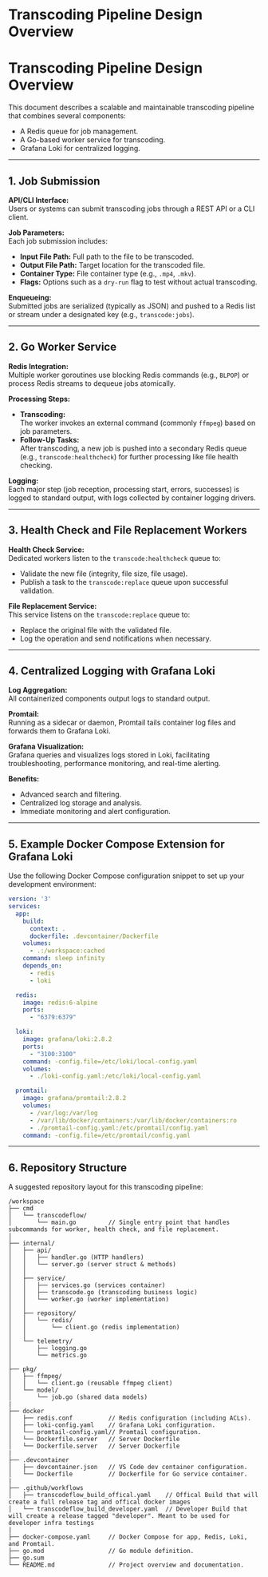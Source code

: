 # Transcoding Pipeline Design Overview

# Transcoding Pipeline Design Overview

This document describes a scalable and maintainable transcoding pipeline that combines several components:
- A Redis queue for job management.
- A Go-based worker service for transcoding.
- Grafana Loki for centralized logging.

---

## 1. Job Submission

**API/CLI Interface:**  
Users or systems can submit transcoding jobs through a REST API or a CLI client.

**Job Parameters:**  
Each job submission includes:
- **Input File Path:** Full path to the file to be transcoded.
- **Output File Path:** Target location for the transcoded file.
- **Container Type:** File container type (e.g., `.mp4`, `.mkv`).
- **Flags:** Options such as a `dry-run` flag to test without actual transcoding.

**Enqueueing:**  
Submitted jobs are serialized (typically as JSON) and pushed to a Redis list or stream under a designated key (e.g., `transcode:jobs`).

---

## 2. Go Worker Service

**Redis Integration:**  
Multiple worker goroutines use blocking Redis commands (e.g., `BLPOP`) or process Redis streams to dequeue jobs atomically.

**Processing Steps:**
- **Transcoding:**  
  The worker invokes an external command (commonly `ffmpeg`) based on job parameters.
- **Follow-Up Tasks:**  
  After transcoding, a new job is pushed into a secondary Redis queue (e.g., `transcode:healthcheck`) for further processing like file health checking.

**Logging:**  
Each major step (job reception, processing start, errors, successes) is logged to standard output, with logs collected by container logging drivers.

---

## 3. Health Check and File Replacement Workers

**Health Check Service:**  
Dedicated workers listen to the `transcode:healthcheck` queue to:
- Validate the new file (integrity, file size, file usage).
- Publish a task to the `transcode:replace` queue upon successful validation.

**File Replacement Service:**  
This service listens on the `transcode:replace` queue to:
- Replace the original file with the validated file.
- Log the operation and send notifications when necessary.

---

## 4. Centralized Logging with Grafana Loki

**Log Aggregation:**  
All containerized components output logs to standard output.

**Promtail:**  
Running as a sidecar or daemon, Promtail tails container log files and forwards them to Grafana Loki.

**Grafana Visualization:**  
Grafana queries and visualizes logs stored in Loki, facilitating troubleshooting, performance monitoring, and real-time alerting.

**Benefits:**
- Advanced search and filtering.
- Centralized log storage and analysis.
- Immediate monitoring and alert configuration.

---

## 5. Example Docker Compose Extension for Grafana Loki

Use the following Docker Compose configuration snippet to set up your development environment:

```yaml
version: '3'
services:
  app:
    build:
      context: .
      dockerfile: .devcontainer/Dockerfile
    volumes:
      - .:/workspace:cached
    command: sleep infinity
    depends_on:
      - redis
      - loki

  redis:
    image: redis:6-alpine
    ports:
      - "6379:6379"

  loki:
    image: grafana/loki:2.8.2
    ports:
      - "3100:3100"
    command: -config.file=/etc/loki/local-config.yaml
    volumes:
      - ./loki-config.yaml:/etc/loki/local-config.yaml

  promtail:
    image: grafana/promtail:2.8.2
    volumes:
      - /var/log:/var/log
      - /var/lib/docker/containers:/var/lib/docker/containers:ro
      - ./promtail-config.yaml:/etc/promtail/config.yaml
    command: -config.file=/etc/promtail/config.yaml
```

---

## 6. Repository Structure

A suggested repository layout for this transcoding pipeline:

```
/workspace
├── cmd
│   └── transcodeflow/
│       └── main.go         // Single entry point that handles subcommands for worker, health check, and file replacement.
│
├── internal/
│   ├── api/
│   │   ├── handler.go (HTTP handlers)
│   │   └── server.go (server struct & methods)
│   │
│   ├── service/
│   │   ├── services.go (services container)
│   │   ├── transcode.go (transcoding business logic)
│   │   └── worker.go (worker implementation)
│   │
│   ├── repository/
│   │   └── redis/
│   │       └── client.go (redis implementation)
│   │
│   └── telemetry/
│       ├── logging.go
│       └── metrics.go
│
├── pkg/
│   ├── ffmpeg/
│   │   └── client.go (reusable ffmpeg client)
│   └── model/
│       └── job.go (shared data models)
|
├── docker
│   ├── redis.conf          // Redis configuration (including ACLs).
│   ├── loki-config.yaml    // Grafana Loki configuration.
│   └── promtail-config.yaml// Promtail configuration.
│   └── Dockerfile.server   // Server Dockerfile
│   └── Dockerfile.server   // Server Dockerfile
|
├── .devcontainer
│   ├── devcontainer.json   // VS Code dev container configuration.
│   └── Dockerfile          // Dockerfile for Go service container.
|
├── .github/workflows
│   ├── transcodeflow_build_offical.yaml    // Offical Build that will create a full release tag and offical docker images
│   └── transcodeflow_build_developer.yaml  // Developer Build that will create a release tagged "developer". Meant to be used for developer infra testings
|
├── docker-compose.yaml     // Docker Compose for app, Redis, Loki, and Promtail.
├── go.mod                  // Go module definition.
├── go.sum
└── README.md               // Project overview and documentation.
```